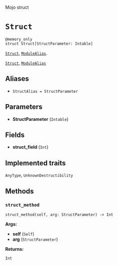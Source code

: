 Mojo struct

# `Struct`

```mojo
@memory_only
struct Struct[StructParameter: Intable]
```

[`Struct`](Struct-.md), [`ModuleAlias`](_index.md#aliases).

[`Struct`](Struct-.md), [`ModuleAlias`](_index.md#aliases)

## Aliases

- `StructAlias = StructParameter`

## Parameters

- **StructParameter** (`Intable`)

## Fields

- **struct_field** (`Int`)

## Implemented traits

`AnyType`, `UnknownDestructibility`

## Methods

### `struct_method`

```mojo
struct_method(self, arg: StructParameter) -> Int
```

**Args:**

- **self** (`Self`)
- **arg** (`StructParameter`)

**Returns:**

`Int`


